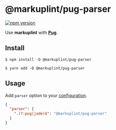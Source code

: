 # @markuplint/pug-parser

[![npm version](https://badge.fury.io/js/%40markuplint%2Fpug-parser.svg)](https://www.npmjs.com/package/@markuplint/pug-parser)

Use **markuplint** with [**Pug**](https://pugjs.org/).

## Install

```shell
$ npm install -D @markuplint/pug-parser

$ yarn add -D @markuplint/pug-parser
```

## Usage

Add `parser` option to your [configuration](https://markuplint.dev/configuration/#properties/parser).

```json
{
  "parser": {
    ".(?:pug|jade)$": "@markuplint/pug-parser"
  }
}
```
